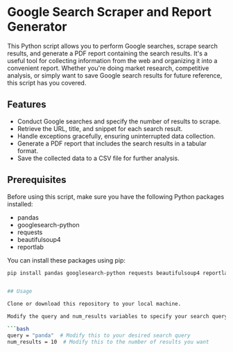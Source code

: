# Google Search Scraper and Report Generator

This Python script allows you to perform Google searches, scrape search results, and generate a PDF report containing the search results. It's a useful tool for collecting information from the web and organizing it into a convenient report. Whether you're doing market research, competitive analysis, or simply want to save Google search results for future reference, this script has you covered.

## Features

- Conduct Google searches and specify the number of results to scrape.
- Retrieve the URL, title, and snippet for each search result.
- Handle exceptions gracefully, ensuring uninterrupted data collection.
- Generate a PDF report that includes the search results in a tabular format.
- Save the collected data to a CSV file for further analysis.

## Prerequisites

Before using this script, make sure you have the following Python packages installed:

- pandas
- googlesearch-python
- requests
- beautifulsoup4
- reportlab

You can install these packages using pip:

```bash
pip install pandas googlesearch-python requests beautifulsoup4 reportlab


## Usage

Clone or download this repository to your local machine.

Modify the query and num_results variables to specify your search query and the number of results you want to scrape:

```bash
query = "panda"  # Modify this to your desired search query
num_results = 10  # Modify this to the number of results you want


